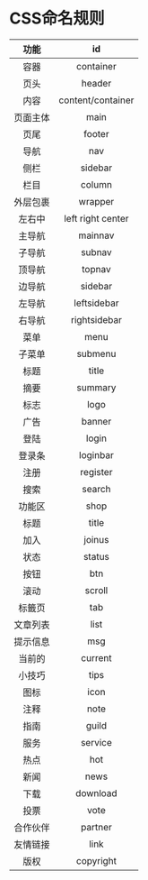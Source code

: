 # CSS命名规则

|           功能           |        id         |
| :----------------------: | :---------------: |
|           容器           |     container     |
|           页头           |      header       |
|           内容           | content/container |
|         页面主体         |       main        |
|           页尾           |      footer       |
|           导航           |        nav        |
|           侧栏           |      sidebar      |
|           栏目           |      column       |
|          外层包裹        |      wrapper      |
|          左右中          | left right center |
|          主导航          |      mainnav      |
|          子导航          |      subnav       |
|          顶导航          |      topnav       |
|          边导航          |      sidebar      |
|          左导航          |    leftsidebar    |
|          右导航          |   rightsidebar    |
|           菜单           |       menu        |
|          子菜单          |      submenu      |
|           标题           |       title       |
|           摘要           |      summary      |
|           标志           |       logo        |
|           广告           |      banner       |
|           登陆           |       login       |
|          登录条          |     loginbar      |
|           注册           |     register      |
|           搜索           |      search       |
|          功能区          |       shop        |
|           标题           |       title       |
|           加入           |      joinus       |
|           状态           |      status       |
|           按钮           |        btn        |
|           滚动           |      scroll       |
|          标籤页          |        tab        |
|         文章列表         |       list        |
|         提示信息         |        msg        |
|          当前的          |      current      |
|          小技巧          |       tips        |
|           图标           |       icon        |
|           注释           |       note        |
|           指南           |       guild       |
|           服务           |      service      |
|           热点           |        hot        |
|           新闻           |       news        |
|           下载           |     download      |
|           投票           |       vote        |
|         合作伙伴         |      partner      |
|         友情链接         |       link        |
|           版权           |     copyright     |